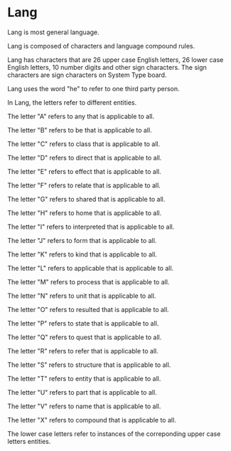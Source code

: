 # Lang

Lang is most general language.

Lang is composed of characters and language compound rules.

Lang has characters that are 26 upper case English letters, 26 lower case English letters, 10 number digits and other sign characters.
The sign characters are sign characters on System Type board.

Lang uses the word "he" to refer to one third party person.

In Lang, the letters refer to different entities.

The letter "A" refers to any that is applicable to all.

The letter "B" refers to be that is applicable to all.

The letter "C" refers to class that is applicable to all.

The letter "D" refers to direct that is applicable to all.

The letter "E" refers to effect that is applicable to all.

The letter "F" refers to relate that is applicable to all.

The letter "G" refers to shared that is applicable to all.

The letter "H" refers to home that is applicable to all.

The letter "I" refers to interpreted that is applicable to all.

The letter "J" refers to form that is applicable to all.

The letter "K" refers to kind that is applicable to all.

The letter "L" refers to applicable that is applicable to all.

The letter "M" refers to process that is applicable to all.

The letter "N" refers to unit that is applicable to all.

The letter "O" refers to resulted that is applicable to all.

The letter "P" refers to state that is applicable to all.

The letter "Q" refers to quest that is applicable to all.

The letter "R" refers to refer that is applicable to all.

The letter "S" refers to structure that is applicable to all.

The letter "T" refers to entity that is applicable to all.

The letter "U" refers to part that is applicable to all.

The letter "V" refers to name that is applicable to all.

The letter "X" refers to compound that is applicable to all.

The lower case letters refer to instances of the correponding upper case letters entities.